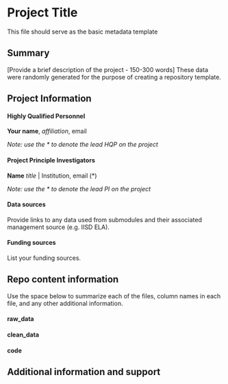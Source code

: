 # Project Title
This file should serve as the basic metadata template 

## Summary
[Provide a brief description of the project - 150-300 words] These data were randomly generated for the purpose of creating a repository template.

## Project Information
#### Highly Qualified Personnel
**Your name**, *affiliation*, email

*Note: use the * to denote the lead HQP on the project*

#### Project Principle Investigators
**Name** *title* | Institution, email (*)

*Note: use the * to denote the lead PI on the project*

#### Data sources
Provide links to any data used from submodules and their associated management source (e.g. IISD ELA).

#### Funding sources
List your funding sources.

## Repo content information
Use the space below to summarize each of the files, column names in each file, and any other additional information.
#### raw_data
#### clean_data
#### code

## Additional information and support